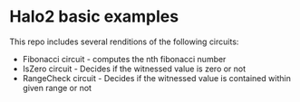 # Halo2 basic examples

This repo includes several renditions of the following circuits:
 - Fibonacci circuit - computes the nth fibonacci number
 - IsZero circuit - Decides if the witnessed value is zero or not
 - RangeCheck circuit - Decides if the witnessed value is contained within given range or not
